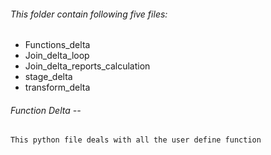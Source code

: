 ###### This folder contain following five files:
  * Functions_delta
  * Join_delta_loop
  * Join_delta_reports_calculation
  * stage_delta
  * transform_delta
###### Function Delta --
    This python file deals with all the user define function  
